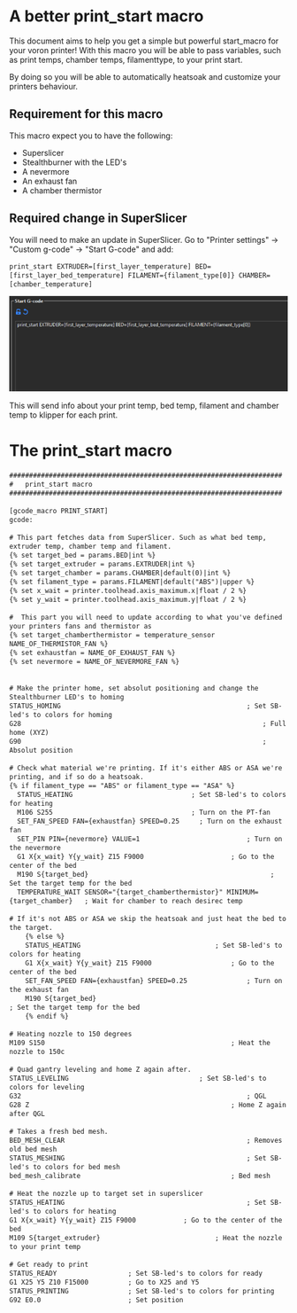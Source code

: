 # A better print_start macro

This document aims to help you get a simple but powerful start_macro for your voron printer! With this macro you will be able to pass variables, such as print temps, chamber temps, filamenttype, to your print start. 

By doing so you will be able to automatically heatsoak and customize your printers behaviour. 

## Requirement for this macro

This macro expect you to have the following:

- Superslicer
- Stealthburner with the LED's
- A nevermore
- An exhaust fan
- A chamber thermistor


## Required change in SuperSlicer
You will need to make an update in SuperSlicer. Go to "Printer settings" -> "Custom g-code" -> "Start G-code" and add:

```
print_start EXTRUDER=[first_layer_temperature] BED=[first_layer_bed_temperature] FILAMENT={filament_type[0]} CHAMBER=[chamber_temperature]
```

![](/images/image1.png) 

This will send info about your print temp, bed temp, filament and chamber temp to klipper for each print.

# The print_start macro

```
#####################################################################
# 	print_start macro
#####################################################################

[gcode_macro PRINT_START]
gcode:

# This part fetches data from SuperSlicer. Such as what bed temp, extruder temp, chamber temp and filament.
{% set target_bed = params.BED|int %}
{% set target_extruder = params.EXTRUDER|int %}
{% set target_chamber = params.CHAMBER|default(0)|int %}
{% set filament_type = params.FILAMENT|default("ABS")|upper %}
{% set x_wait = printer.toolhead.axis_maximum.x|float / 2 %}
{% set y_wait = printer.toolhead.axis_maximum.y|float / 2 %}

#  This part you will need to update according to what you've defined your printers fans and thermistor as
{% set target_chamberthermistor = temperature_sensor NAME_OF_THERMISTOR_FAN %}
{% set exhaustfan = NAME_OF_EXHAUST_FAN %}
{% set nevermore = NAME_OF_NEVERMORE_FAN %}


# Make the printer home, set absolut positioning and change the Stealthburner LED's to homing
STATUS_HOMING												; Set SB-led's to colors for homing
G28															    ; Full home (XYZ)
G90															    ; Absolut position

# Check what material we're printing. If it's either ABS or ASA we're printing, and if so do a heatsoak.
{% if filament_type == "ABS" or filament_type == "ASA" %}
  STATUS_HEATING                              ; Set SB-led's to colors for heating
  M106 S255                                   ; Turn on the PT-fan
  SET_FAN_SPEED FAN={exhaustfan} SPEED=0.25		; Turn on the exhaust fan
  SET_PIN PIN={nevermore} VALUE=1							; Turn on the nevermore
  G1 X{x_wait} Y{y_wait} Z15 F9000						; Go to the center of the bed
  M190 S{target_bed}										      ; Set the target temp for the bed
  TEMPERATURE_WAIT SENSOR="{target_chamberthermistor}" MINIMUM={target_chamber}   ; Wait for chamber to reach desirec temp

# If it's not ABS or ASA we skip the heatsoak and just heat the bed to the target.
    {% else %}
    STATUS_HEATING                                  ; Set SB-led's to colors for heating
    G1 X{x_wait} Y{y_wait} Z15 F9000		            ; Go to the center of the bed
    SET_FAN_SPEED FAN={exhaustfan} SPEED=0.25				; Turn on the exhaust fan
    M190 S{target_bed}										          ; Set the target temp for the bed
    {% endif %}

# Heating nozzle to 150 degrees
M109 S150												; Heat the nozzle to 150c

# Quad gantry leveling and home Z again after.
STATUS_LEVELING									; Set SB-led's to colors for leveling
G32															; QGL
G28 Z 													; Home Z again after QGL

# Takes a fresh bed mesh.
BED_MESH_CLEAR												; Removes old bed mesh
STATUS_MESHING												; Set SB-led's to colors for bed mesh
bed_mesh_calibrate										; Bed mesh

# Heat the nozzle up to target set in superslicer
STATUS_HEATING												; Set SB-led's to colors for heating
G1 X{x_wait} Y{y_wait} Z15 F9000			; Go to the center of the bed
M109 S{target_extruder}								; Heat the nozzle to your print temp

# Get ready to print
STATUS_READY                  ; Set SB-led's to colors for ready
G1 X25 Y5 Z10 F15000          ; Go to X25 and Y5
STATUS_PRINTING               ; Set SB-led's to colors for printing
G92 E0.0                      ; Set position 
```